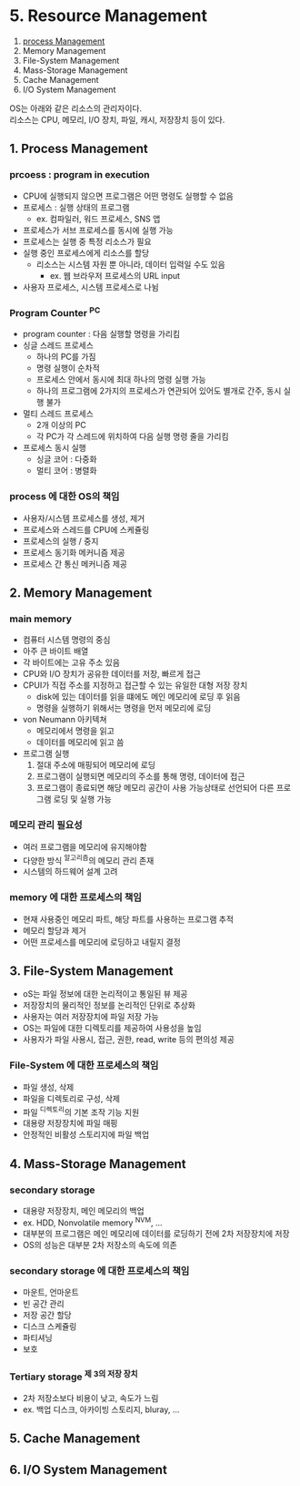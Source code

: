 # 5. Resource Management

1. [process Management](#1-process-management)
2. Memory Management
3. File-System Management
4. Mass-Storage Management
5. Cache Management
6. I/O System Management

OS는 아래와 같은 리소스의 관리자이다.  
리소스는 CPU, 메모리, I/O 장치, 파일, 캐시, 저장장치 등이 있다.

## 1. Process Management

### prcoess : program in execution

- CPU에 실행되지 않으면 프로그램은 어떤 명령도 실행할 수 없음
- 프로세스 : 실행 상태의 프로그램
    - ex. 컴파일러, 워드 프로세스, SNS 앱
- 프로세스가 서브 프로세스를 동시에 실행 가능
- 프로세스는 실행 중 특정 리소스가 필요
- 실행 중인 프로세스에게 리소스를 할당
    - 리소스는 시스템 자원 뿐 아니라, 데이터 입력일 수도 있음
        - ex. 웹 브라우저 프로세스의 URL input
- 사용자 프로세스, 시스템 프로세스로 나뉨

### Program Counter <sup>PC</sup>

- program counter : 다음 실행할 명령을 가리킴
- 싱글 스레드 프로세스
    - 하나의 PC를 가짐
    - 명령 실행이 순차적
    - 프로세스 안에서 동시에 최대 하나의 명령 실행 가능
    - 하나의 프로그램에 2가지의 프로세스가 연관되어 있어도 별개로 간주, 동시 실행 불가
- 멀티 스레드 프로세스
    - 2개 이상의 PC
    - 각 PC가 각 스레드에 위치하여 다음 실행 명령 줄을 가리킴
- 프로세스 동시 실행
    - 싱글 코어 : 다중화
    - 멀티 코어 : 병렬화

### process 에 대한 OS의 책임

- 사용자/시스템 프로세스를 생성, 제거
- 프로세스와 스레드를 CPU에 스케쥴링
- 프로세스의 실행 / 중지
- 프로세스 동기화 메커니즘 제공
- 프로세스 간 통신 메커니즘 제공

## 2. Memory Management

### main memory

- 컴퓨터 시스템 명령의 중심
- 아주 큰 바이트 배열
- 각 바이트에는 고유 주소 있음
- CPU와 I/O 장치가 공유한 데이터를 저장, 빠르게 접근
- CPUI가 직접 주소를 지정하고 접근할 수 있는 유일한 대형 저장 장치
    - disk에 있는 데이터를 읽을 떄에도 메인 메모리에 로딩 후 읽음
    - 명령을 실행하기 위해서는 명령을 먼저 메모리에 로딩
- von Neumann 아키텍쳐
    - 메모리에서 명령을 읽고
    - 데이터를 메모리에 읽고 씀
- 프로그램 실행
    1. 절대 주소에 매핑되어 메모리에 로딩
    2. 프로그램이 실행되면 메모리의 주소를 통해 명령, 데이터에 접근
    3. 프로그램이 종료되면 해당 메모리 공간이 사용 가능상태로 선언되어 다른 프로그램 로딩 및 실행 가능

### 메모리 관리 필요성

- 여러 프로그램을 메모리에 유지해야함
- 다양한 방식 <sup>알고리즘</sup>의 메모리 관리 존재
- 시스템의 하드웨어 설계 고려

### memory 에 대한 프로세스의 책임

- 현재 사용중인 메모리 파트, 해당 파트를 사용하는 프로그램 추적
- 메모리 할당과 제거
- 어떤 프로세스를 메모리에 로딩하고 내릴지 결정

## 3. File-System Management

- oS는 파일 정보에 대한 논리적이고 통일된 뷰 제공
- 저장장치의 물리적인 정보를 논리적인 단위로 추상화
- 사용자는 여러 저장장치에 파일 저장 가능
- OS는 파일에 대한 디렉토리를 제공하여 사용성을 높임
- 사용자가 파일 사용시, 접근, 권한, read, write 등의 편의성 제공

### File-System 에 대한 프로세스의 책임

- 파일 생성, 삭제
- 파일을 디렉토리로 구성, 삭제
- 파일 <sup>디렉토리</sup>의 기본 조작 기능 지원
- 대용량 저장장치에 파일 매핑
- 안정적인 비활성 스토리지에 파일 백업

## 4. Mass-Storage Management

### secondary storage

- 대용량 저장장치, 메인 메모리의 백업
- ex. HDD, Nonvolatile memory <sup>NVM</sup>, ...
- 대부분의 프로그램은 메인 메모리에 데이터를 로딩하기 전에 2차 저장장치에 저장
- OS의 성능은 대부분 2차 저장소의 속도에 의존

### secondary storage 에 대한 프로세스의 책임

- 마운트, 언마운트
- 빈 공간 관리
- 저장 공간 할당
- 디스크 스케쥴링
- 파티셔닝
- 보호

### Tertiary storage <sup>제 3의 저장 장치</sup>

- 2차 저장소보다 비용이 낮고, 속도가 느림
- ex. 백업 디스크, 아카이빙 스토리지, bluray, ...

## 5. Cache Management

## 6. I/O System Management
